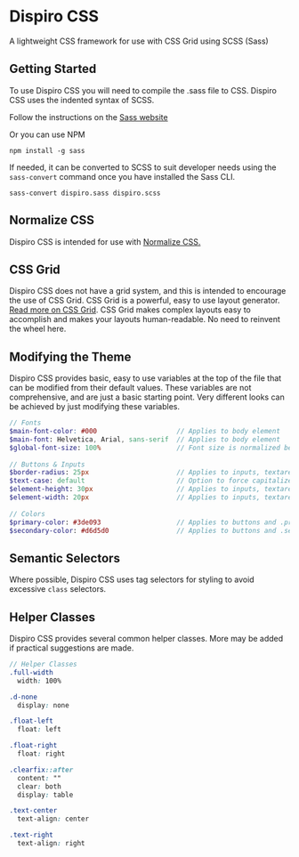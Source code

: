 # Dispiro CSS
A lightweight CSS framework for use with CSS Grid using SCSS (Sass)

Getting Started
---------------

To use Dispiro CSS you will need to compile the .sass file to CSS. Dispiro CSS uses the indented syntax of SCSS. 

Follow the instructions on the [Sass website](https://sass-lang.com/install)

Or you can use NPM
```
npm install -g sass
```

If needed, it can be converted to SCSS to suit developer needs using the `sass-convert` command once you have installed the Sass CLI.
```
sass-convert dispiro.sass dispiro.scss
```

Normalize CSS
-------------

Dispiro CSS is intended for use with [Normalize CSS.](https://necolas.github.io/normalize.css/)

CSS Grid
--------

Dispiro CSS does not have a grid system, and this is intended to encourage the use of CSS Grid. CSS Grid is a powerful, easy to use layout generator. [Read more on CSS Grid](https://css-tricks.com/snippets/css/complete-guide-grid/). CSS Grid makes complex layouts easy to accomplish and makes your layouts human-readable. No need to reinvent the wheel here.

Modifying the Theme
-------------------

Dispiro CSS provides basic, easy to use variables at the top of the file that can be modified from their default values. These variables are not comprehensive, and are just a basic starting point. Very different looks can be achieved by just modifying these variables.

```scss
// Fonts
$main-font-color: #000                    // Applies to body element
$main-font: Helvetica, Arial, sans-serif  // Applies to body element
$global-font-size: 100%                   // Font size is normalized below in globalFontSize() function
                                          
// Buttons & Inputs
$border-radius: 25px                      // Applies to inputs, textareas, & buttons
$text-case: default                       // Option to force capitalize buttons
$element-height: 30px                     // Applies to inputs, textareas, & buttons
$element-width: 20px                      // Applies to inputs, textareas, & buttons
                                          
// Colors
$primary-color: #3de093                   // Applies to buttons and .primary-color
$secondary-color: #d6d5d0                 // Applies to buttons and .secondary-color
```

Semantic Selectors
------------------

Where possible, Dispiro CSS uses tag selectors for styling to avoid excessive `class` selectors.

Helper Classes
---------

Dispiro CSS provides several common helper classes. More may be added if practical suggestions are made.

```scss
// Helper Classes
.full-width
  width: 100%

.d-none
  display: none

.float-left
  float: left

.float-right
  float: right

.clearfix::after 
  content: ""
  clear: both
  display: table

.text-center 
  text-align: center

.text-right
  text-align: right
```

